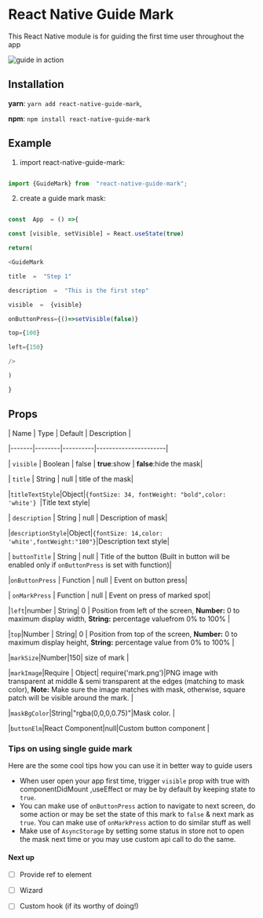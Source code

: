 
  
  

  

# React Native Guide Mark

This React Native module is for guiding the first time user throughout the app

![guide in action](https://lh3.googleusercontent.com/wJjof3378iGsU6EWio3MoYvcqTnANL3Cd-WT5n3ntb5TZA4rhduzGUb2O3aex479q_pMwX8uNAmj57YaBfucZz3XXcAqTyNOacAQNF7h4_0yVsrmfwZw_QyiQYcdDcgmGwCDaA2cNxM0WVkZv_v6LCW2s0zozgN3nhcLR5qE5cRP3DyjjhuPZgUD8y--aRl4reSqfED3CSiQ2Mn-BczTmlU62EDERCMCagoNmmfMth_25p3LsSk5oznd9KJZQb7SUdaTyx0IuZxvX7UD6Q0PMRRSRCcwKgUf8wvwW8h3-WhrzqwFWJnzW3dcapJp2W0RHiqwMpUNA_Xjld0v7bFBvTXryjkFkGWccsXBvazXO1EbEry9hv8VA4-GLkB8uQHfcp2myW2Pnfth_nX0635cX0M8CUXLIbmelPcm4XtnwLwhhc_ZG_nDIuDk4J8ucpq3v3eFHnr6w8J-3UxNdwob616dbT7iNizhB2-87rXTM8cXej8CfSUFjxjedteZwkMgxON3nzSlEkDP3I-7F_TAFT_6yg4Wz2IVkrCVIjqaxlAGNdSLAlpUgyonMpjQ5dxzSl3_M9k0whOcdDqE3nRGp8T3TnI4ERALRRZSvchvWPxywpcMAFw4ZzVkIH2RDV7IHFIUZXEaC54IvOmJMcwnPtksgBF2wwdNN7ZWMfL6JjhW0ZuZQfmi9CT5IM2JZUwycioVEhuvpt9bIhRSkkdLWouBqkV0OUQFJQp8idCTjqe4jBlAbj13gg=w356-h770-no)

## Installation

**yarn**: `yarn add react-native-guide-mark`,

**npm**: `npm install react-native-guide-mark`

  

## Example

1. import react-native-guide-mark:

```javascript

import {GuideMark} from  "react-native-guide-mark";

```

  

2. create a guide mark mask:

```javascript

const  App  = () =>{

const [visible, setVisible] = React.useState(true)

return(

<GuideMark

title  =  "Step 1"

description  =  "This is the first step"

visible  =  {visible}

onButtonPress={()=>setVisible(false)}

top={100}

left={150}

/>

)

}

```

## Props

| Name | Type | Default | Description |

|-------|--------|----------|----------------------|

| `visible` | Boolean | false | **true**:show \| **false**:hide the mask|

| `title` | String | null | title of the mask|

|`titleTextStyle`|Object|```{fontSize: 34, fontWeight: "bold",color: 'white'} ```|Title text style|

| `description` | String | null | Description of mask|

|`descriptionStyle`|Object|```{fontSize: 14,color: 'white',fontWeight:"100"}```|Description text style|

| `buttonTitle` | String | null | Title of the button (Built in button will be enabled only if `onButtonPress` is set with function)|

|`onButtonPress` | Function | null | Event on button press|

| `onMarkPress` | Function | null | Event on press of marked spot|

|`left`|number \| String| 0 | Position from left of the screen, **Number:** 0 to maximum display width, **String:** percentage valuefrom 0% to 100% |

|`top`|Number \| String| 0 | Position from top of the screen, **Number:** 0 to maximum display height, **String:** percentage value from 0% to 100% |

|`markSize`|Number|150| size of mark |

|`markImage`|Require \| Object| require('mark.png')|PNG image with transparent at middle & semi transparent at the edges (matching to mask color), **Note:** Make sure the image matches with mask, otherwise, square patch will be visible around the mark. |

|`maskBgColor`|String|"rgba(0,0,0,0.75)"|Mask color. |

|`buttonElm`|React Component|null|Custom button component |

### Tips on using single guide mark
Here are the some cool tips how you can use it in better way to guide users

 - When user open your app first time, trigger `visible` prop with true with componentDidMount ,useEffect or may be by default by keeping state to `true`.
 - You can make use of `onButtonPress` action to navigate to next screen, do some action or may be set the state of this mark to `false` & next mark as `true`. You can make use of `onMarkPress` action to do similar stuff as well
 - Make use of `AsyncStorage` by setting some status in store not to open the mask next time or you may use custom api call to do the same.

#### Next up

- [ ] Provide ref to element

- [ ] Wizard

- [ ] Custom hook (if its worthy of doing!)
